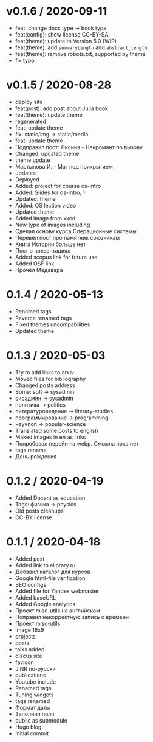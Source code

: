 
v0.1.6 / 2020-09-11
==================

  * feat: change docs type -> book type
  * feat(config): show license CC-BY-SA
  * feat(theme): update to Version 5.0 (WIP)
  * feat(theme): add `summaryLength` and `abstract_length`
  * feat(theme): remove robots.txt, supported by theme
  * fix typo

v0.1.5 / 2020-08-28
==================

  * deploy site
  * feat(post): add post about Julia book
  * feat(theme): update theme
  * regenerated
  * feat: update theme
  * fix: static/img -> static/media
  * feat: update theme
  * Подправил пост: Лисина - Некромант по вызову
  * Changed: updated theme
  * theme update
  * Мартынова И. - Маг под прикрытием
  * updates
  * Deployed
  * Added: project for course os-intro
  * Added: Slides for os-intro, 1
  * Updated: theme
  * Added: OS lection video
  * Updated theme
  * Added image from xkcd
  * New type of images including
  * Сделал основу курса Операционные системы
  * Перевёл пост про памятник союзникам
  * Книга Истории больше нет
  * Пост о презентациях
  * Added scopus link for future use
  * Added OSF link
  * Прочёл Медавара

0.1.4 / 2020-05-13
==================

  * Renamed tags
  * Reverce renamed tags
  * Fixed themes uncompabilities
  * Updated theme

0.1.3 / 2020-05-03
==================

  * Try to add links to arxiv
  * Moved files for bibliography
  * Changed posts address
  * Some: soft -> sysadmin
  * сисадмин -> sysadmin
  * политика -> politics
  * литературоведение -> literary-studies
  * программирование -> programming
  * научпоп -> popular-science
  * Translated some posts to english
  * Maked images in en as links
  * Попробовал перейи на webp. Смысла пока нет
  * tags rename
  * День рождения

0.1.2 / 2020-04-19
=============

  * Added Docent as education
  * Tags: физика -> physics
  * Old posts cleanups
  * CC-BY license

0.1.1 / 2020-04-18
==================

  * Added post
  * Added link to elibrary.ru
  * Добавил каталог для курсов
  * Google html-file verification
  * SEO configs
  * Added file for Yandex webmaster
  * Added baseURL
  * Added Google analytics
  * Проект misc-utils на английском
  * Поправил некорректную запись о времени
  * Проект misc-utils
  * Image 16x9
  * projects
  * posts
  * talks added
  * discus site
  * favicon
  * JINR по-русски
  * publications
  * Youtube include
  * Renamed tags
  * Tuning widgets
  * tags renamed
  * Формат даты
  * Заполнил поля
  * public as submodule
  * Hugo blog
  * Initial commit
